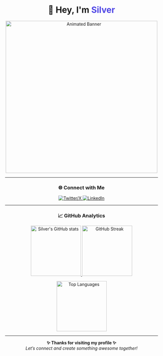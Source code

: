 <!-- Profile README -->

<h1 align="center">👋 Hey, I'm <span style="color:#4F46E5;">Silver</span></h1>

<p align="center">
  <img src="https://user-images.githubusercontent.com/74038190/225813708-98b745f2-7d22-48cf-9150-083f1b00d6c9.gif" width="500" alt="Animated Banner">
</p>

---

<h3 align="center">🌐 Connect with Me</h3>
<p align="center">
  <a href="https://x.com/silver_srs" target="_blank">
    <img src="https://img.shields.io/badge/X_(Twitter)-1DA1F2?style=for-the-badge&logo=x&logoColor=white" alt="Twitter/X"/>
  </a>
  <a href="https://www.linkedin.com/in/rajat-saraswat-0491a3259/" target="_blank">
    <img src="https://img.shields.io/badge/LinkedIn-0077B5?style=for-the-badge&logo=linkedin&logoColor=white" alt="LinkedIn"/>
  </a>
</p>

---
<h3 align="center">📈 GitHub Analytics</h3>

<p align="center">
  <a href="https://github.com/silver-srs">
    <img src="https://github-readme-stats.vercel.app/api?username=silver-srs&show_icons=true&count_private=true&include_all_commits=true&hide_border=true&theme=transparent&title_color=58a6ff&text_color=c9d1d9&icon_color=58a6ff" alt="Silver's GitHub stats" height="165" />
  </a>
  <a href="https://github.com/silver-srs">
    <img src="https://github-readme-streak-stats.herokuapp.com?user=silver-srs&theme=transparent&hide_border=true&ring=58a6ff&fire=58a6ff&currStreakLabel=58a6ff" alt="GitHub Streak" height="165" />
  </a>
</p>

<p align="center">
  <a href="https://github.com/silver-srs">
    <img src="https://github-readme-stats.vercel.app/api/top-langs/?username=silver-srs&layout=compact&hide_border=true&theme=transparent&title_color=58a6ff&text_color=c9d1d9" alt="Top Languages" height="165" />
  </a>
</p>

---

<p align="center">
  <b>✨ Thanks for visiting my profile ✨</b><br>
  <i>Let’s connect and create something awesome together!</i>
</p>




